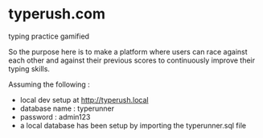 # typerush.com
typing practice gamified

So the purpose here is to make a platform where users can race against each other and against their previous scores to continuously improve their typing skills.

Assuming the following : 
* local dev setup at http://typerush.local
* database name : typerunner
* password : admin123
* a local database has been setup by importing the typerunner.sql file